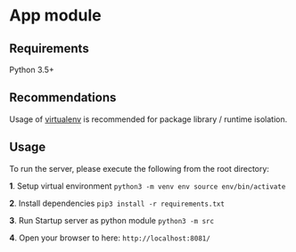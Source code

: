 # App module

## Requirements
Python 3.5+

## Recommendations
Usage of [virtualenv](https://realpython.com/blog/python/python-virtual-environments-a-primer/) is recommended for package library / runtime isolation.

## Usage
To run the server, please execute the following from the root directory:

**1**. Setup virtual environment
    ```
    python3 -m venv env
    source env/bin/activate
    ```

**2**. Install dependencies
    ```
    pip3 install -r requirements.txt
    ```

**3**. Run Startup server as python module
    ```
    python3 -m src
    ```

**4**. Open your browser to here:
    ```
    http://localhost:8081/
    ```
